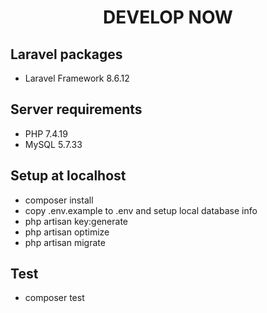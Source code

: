 <h1 align="center">
    DEVELOP NOW
</h1>

## Laravel packages

- Laravel Framework 8.6.12

## Server requirements

- PHP 7.4.19
- MySQL 5.7.33

## Setup at localhost

- composer install
- copy .env.example to .env and setup local database info
- php artisan key:generate
- php artisan optimize
- php artisan migrate

## Test

- composer test
